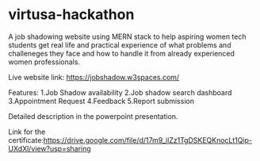 # virtusa-hackathon
A job shadowing website using MERN stack to help aspiring women tech students get real life and practical experience of what problems and challeneges they face and how to handle it from already experienced women professionals.

Live website link: https://jobshadow.w3spaces.com/

Features:
1.Job Shadow availability
2.Job shadow search dashboard
3.Appointment Request
4.Feedback
5.Report submission

Detailed description in the powerpoint presentation.

Link for the certificate:https://drive.google.com/file/d/17m9_ilZz1TgDSKEQKnocLt1Qip-UXdXl/view?usp=sharing
